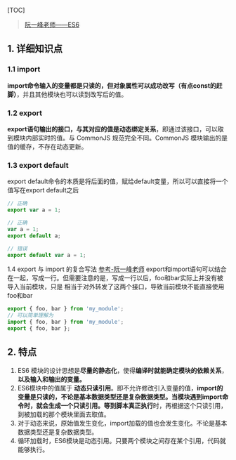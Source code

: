 [TOC]

> [阮一峰老师——ES6](http://es6.ruanyifeng.com/#docs/module#%E6%A6%82%E8%BF%B0)

## 1. 详细知识点 ##

### 1.1 import ###

 **import命令输入的变量都是只读的，但对象属性可以成功改写（有点const的赶脚）**，并且其他模块也可以读到改写后的值。

### 1.2 export ###

**export语句输出的接口，与其对应的值是动态绑定关系**，即通过该接口，可以取到模块内部实时的值。与 CommonJS 规范完全不同。CommonJS 模块输出的是值的缓存，不存在动态更新。

### 1.3 export default ###

export default命令的本质是将后面的值，赋给default变量，所以可以直接将一个值写在export default之后

```js
// 正确
export var a = 1;

// 正确
var a = 1;
export default a;

// 错误
export default var a = 1;
```

1.4 export 与 import 的复合写法
[参考-阮一峰老师](http://es6.ruanyifeng.com/#docs/module)
    export和import语句可以结合在一起，写成一行。但需要注意的是，写成一行以后，foo和bar实际上并没有被导入当前模块，只是 相当于对外转发了这两个接口，导致当前模块不能直接使用foo和bar

```js
export { foo, bar } from 'my_module';
// 可以简单理解为
import { foo, bar } from 'my_module';
export { foo, bar };
```

## 2. 特点 ##

1. ES6 模块的设计思想是**尽量的静态化**，使得**编译时就能确定模块的依赖关系**，**以及输入和输出的变量。**
3. ES6模块中的值属于 **动态只读引用**。即不允许修改引入变量的值，**import的变量是只读的，不论是基本数据类型还是复杂数据类型。**当模块遇到import命令时，就会生成一个只读引用。等到脚本**真正执行**时，再根据这个只读引用，到被加载的那个模块里面去取值。
3. 对于动态来说，原始值发生变化，import加载的值也会发生变化。不论是基本数据类型还是复杂数据类型。
4. 循环加载时，ES6模块是动态引用。只要两个模块之间存在某个引用，代码就能够执行。

